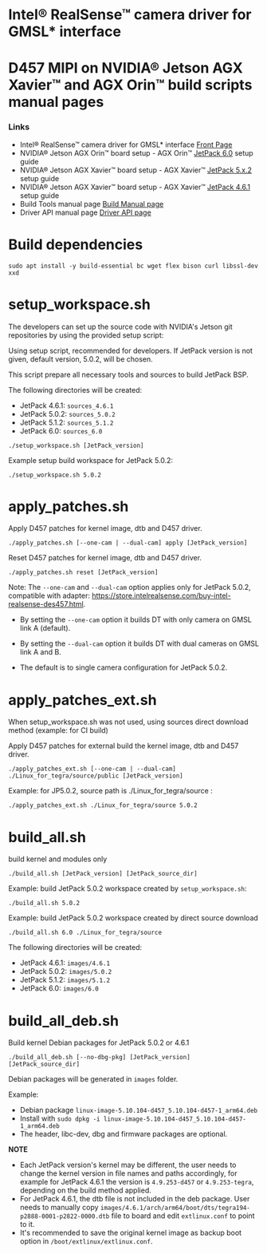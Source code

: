 # Intel® RealSense™ camera driver for GMSL* interface

# D457 MIPI on NVIDIA® Jetson AGX Xavier™ and AGX Orin™ build scripts manual pages

### Links
- Intel® RealSense™ camera driver for GMSL* interface [Front Page](./README.md)
- NVIDIA® Jetson AGX Orin™ board setup - AGX Orin™ [JetPack 6.0](./README_JP6.md) setup guide
- NVIDIA® Jetson AGX Xavier™ board setup - AGX Xavier™ [JetPack 5.x.2](./README_JP5.md) setup guide
- NVIDIA® Jetson AGX Xavier™ board setup - AGX Xavier™ [JetPack 4.6.1](./README_JP4.md) setup guide
- Build Tools manual page [Build Manual page](./README_tools.md)
- Driver API manual page [Driver API page](./README_driver.md)

# Build dependencies
```
sudo apt install -y build-essential bc wget flex bison curl libssl-dev xxd
```

# setup_workspace.sh
The developers can set up the source code with NVIDIA's Jetson git repositories by using the provided setup script:

Using setup script, recommended for developers.
If JetPack version is not given, default version, 5.0.2, will be chosen.

This script prepare all necessary tools and sources to build JetPack BSP.

The following directories will be created:
- JetPack 4.6.1: `sources_4.6.1`
- JetPack 5.0.2: `sources_5.0.2`
- JetPack 5.1.2: `sources_5.1.2`
- JetPack 6.0: `sources_6.0`
```
./setup_workspace.sh [JetPack_version]
```
Example setup build workspace for JetPack 5.0.2:
```
./setup_workspace.sh 5.0.2
```
# apply_patches.sh
Apply D457 patches for kernel image, dtb and D457 driver.

```
./apply_patches.sh [--one-cam | --dual-cam] apply [JetPack_version]
```
Reset D457 patches for kernel image, dtb and D457 driver.
```
./apply_patches.sh reset [JetPack_version]
```

Note: The `--one-cam` and `--dual-cam` option applies only for JetPack 5.0.2,
compatible with adapter: https://store.intelrealsense.com/buy-intel-realsense-des457.html.
- By setting the `--one-cam` option it builds DT with only camera on GMSL link A (default).

- By setting the `--dual-cam` option it builds DT with dual cameras on GMSL link A and B.
- The default is to single camera configuration for JetPack 5.0.2.

# apply_patches_ext.sh
When setup_workspace.sh was not used, using sources direct download method (example: for CI build)

Apply D457 patches for external build the kernel image, dtb and D457 driver.
```
./apply_patches_ext.sh [--one-cam | --dual-cam] ./Linux_for_tegra/source/public [JetPack_version]
```
Example: for JP5.0.2, source path is ./Linux_for_tegra/source :
```
./apply_patches_ext.sh ./Linux_for_tegra/source 5.0.2
```

# build_all.sh
build kernel and modules only
```
./build_all.sh [JetPack_version] [JetPack_source_dir]
```
Example: build JetPack 5.0.2 workspace created by `setup_workspace.sh`:
```
./build_all.sh 5.0.2
```
Example: build JetPack 5.0.2 workspace created by direct source download
```
./build_all.sh 6.0 ./Linux_for_tegra/source
```
The following directories will be created:
- JetPack 4.6.1: `images/4.6.1`
- JetPack 5.0.2: `images/5.0.2`
- JetPack 5.1.2: `images/5.1.2`
- JetPack 6.0: `images/6.0`

# build_all_deb.sh
Build kernel Debian packages for JetPack 5.0.2 or 4.6.1
```
./build_all_deb.sh [--no-dbg-pkg] [JetPack_version] [JetPack_source_dir]
```

Debian packages will be generated in `images` folder.

Example:

- Debian package `linux-image-5.10.104-d457_5.10.104-d457-1_arm64.deb`
- Install with `sudo dpkg -i linux-image-5.10.104-d457_5.10.104-d457-1_arm64.deb`
- The header, libc-dev, dbg and firmware packages are optional.


**NOTE**

- Each JetPack version's kernel may be different, the user needs to change the kernel version in file names and paths accordingly, for example for JetPack 4.6.1 the version is `4.9.253-d457` or `4.9.253-tegra`, depending on the build method applied.
- For JetPack 4.6.1, the dtb file is not included in the deb package. User needs to manually copy `images/4.6.1/arch/arm64/boot/dts/tegra194-p2888-0001-p2822-0000.dtb` file to board and edit `extlinux.conf` to point to it.
- It's recommended to save the original kernel image as backup boot option in `/boot/extlinux/extlinux.conf`.